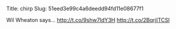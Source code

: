 Title: chirp
Slug: 51eed3e99c4a6deedd94fd11e08677f1

Wil Wheaton says... <a href="http://t.co/9shw7IdY3H">http://t.co/9shw7IdY3H</a> <a href="http://t.co/2BqrjITCSl">http://t.co/2BqrjITCSl</a>
